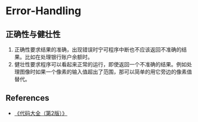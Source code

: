 # Error-Handling


## 正确性与健壮性
1. 正确性要求结果的准确，出现错误时宁可程序中断也不应该返回不准确的结果。比如在处理银行账户余额时。
2. 健壮性要求程序可以看起来正常的运行，即使返回一个不准确的结果。例如处理图像时如果一个像素的输入值超出了范围，那可以简单的用它旁边的像素值替代。


## References
* [《代码大全（第2版）》](https://book.douban.com/subject/1477390/)